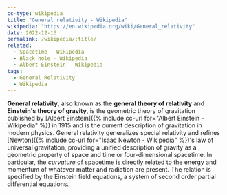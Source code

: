 ```yaml
---
cc-type: wikipedia
title: "General relativity - Wikipedia"
wikipedia: "https://en.wikipedia.org/wiki/General_relativity"
date: 2022-12-16
permalink: /wikipedia/:title/
related:
  - Spacetime - Wikipedia
  - Black hole - Wikipedia
  - Albert Einstein - Wikipedia
tags:
  - General Relativity
  - Wikipedia
---
```

**General relativity**, also known as the **general theory of relativity** and **Einstein's theory of gravity**, is the geometric theory of gravitation published by [Albert Einstein]({% include cc-url for="Albert Einstein - Wikipedia" %}) in 1915 and is the current description of gravitation in modern physics. General relativity generalizes special relativity and refines [Newton]({% include cc-url for="Isaac Newton - Wikipedia" %})'s law of universal gravitation, providing a unified description of gravity as a geometric property of space and time or four-dimensional spacetime. In particular, the *curvature* of spacetime is directly related to the energy and momentum of whatever matter and radiation are present. The relation is specified by the Einstein field equations, a system of second order partial differential equations.